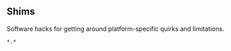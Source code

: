 Shims
-----
Software hacks for getting around platform-specific quirks and limitations.

```match
*.*
```
